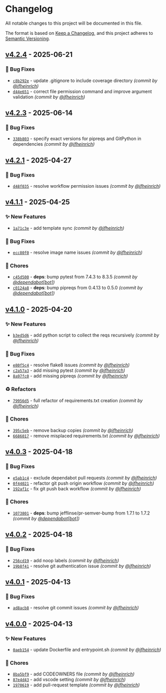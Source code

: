 # Changelog
All notable changes to this project will be documented in this file.

The format is based on [Keep a Changelog](https://keepachangelog.com/en/1.0.0/),
and this project adheres to [Semantic Versioning](https://semver.org/spec/v2.0.0.html).

## [v4.2.4] - 2025-06-21
### :bug: Bug Fixes
- [`c8b292e`](https://github.com/jfheinrich-eu/pipreqs-action/commit/c8b292e0ff1bfbb57be5adaa9bab33545bf96306) - update .gitignore to include coverage directory *(commit by [@jfheinrich](https://github.com/jfheinrich))*
- [`d44e651`](https://github.com/jfheinrich-eu/pipreqs-action/commit/d44e651b078ce6e5a34f487f37f1b27b4495e631) - correct file permission command and improve argument validation *(commit by [@jfheinrich](https://github.com/jfheinrich))*


## [v4.2.3] - 2025-06-14
### :bug: Bug Fixes
- [`338b803`](https://github.com/jfheinrich-eu/pipreqs-action/commit/338b8034fd83a7083893f09a389c69644b158f7c) - specify exact versions for pipreqs and GitPython in dependencies *(commit by [@jfheinrich](https://github.com/jfheinrich))*


## [v4.2.1] - 2025-04-27
### :bug: Bug Fixes
- [`d48f035`](https://github.com/jfheinrich-eu/pipreqs-action/commit/d48f03507491ff96555256c4dd33195a7f807762) - resolve workflow permission issues *(commit by [@jfheinrich](https://github.com/jfheinrich))*


## [v4.1.1] - 2025-04-25
### :sparkles: New Features
- [`1a71c3e`](https://github.com/jfheinrich-eu/pipreqs-action/commit/1a71c3e0d896c4c058ab4bcc2e514707d5448f8d) - add template sync *(commit by [@jfheinrich](https://github.com/jfheinrich))*

### :bug: Bug Fixes
- [`ecc80f0`](https://github.com/jfheinrich-eu/pipreqs-action/commit/ecc80f063744508c6c91c03be1b519d0d3c1a673) - resolve image name issues *(commit by [@jfheinrich](https://github.com/jfheinrich))*

### :wrench: Chores
- [`c45d500`](https://github.com/jfheinrich-eu/pipreqs-action/commit/c45d50046a9229094f5ded0c54cd31384994deaa) - **deps**: bump pytest from 7.4.3 to 8.3.5 *(commit by [@dependabot[bot]](https://github.com/apps/dependabot))*
- [`c0124a8`](https://github.com/jfheinrich-eu/pipreqs-action/commit/c0124a8b7996b5d123258c885196fb7c0a3a9a75) - **deps**: bump pipreqs from 0.4.13 to 0.5.0 *(commit by [@dependabot[bot]](https://github.com/apps/dependabot))*


## [v4.1.0] - 2025-04-20
### :sparkles: New Features
- [`b3ed5d6`](https://github.com/jfheinrich-eu/pipreqs-action/commit/b3ed5d68a20956258dadc8bd3f5264f06ec91e4d) - add python script to collect the reqs recursively *(commit by [@jfheinrich](https://github.com/jfheinrich))*

### :bug: Bug Fixes
- [`e80f5c4`](https://github.com/jfheinrich-eu/pipreqs-action/commit/e80f5c4e477de05c6ab30c40893f8a3739427ccf) - resolve flake8 issues *(commit by [@jfheinrich](https://github.com/jfheinrich))*
- [`c2a57a3`](https://github.com/jfheinrich-eu/pipreqs-action/commit/c2a57a3be76b7c95814a0ac3d46df52e992e7365) - add missing pytest *(commit by [@jfheinrich](https://github.com/jfheinrich))*
- [`8a97fc0`](https://github.com/jfheinrich-eu/pipreqs-action/commit/8a97fc0b4b1b53a736437d888639e4c0f350494c) - add missing pipreqs *(commit by [@jfheinrich](https://github.com/jfheinrich))*

### :recycle: Refactors
- [`79956d5`](https://github.com/jfheinrich-eu/pipreqs-action/commit/79956d55a52b8ebe7608bf857e2a69347a846578) - full refactor of requirements.txt creation *(commit by [@jfheinrich](https://github.com/jfheinrich))*

### :wrench: Chores
- [`395c5eb`](https://github.com/jfheinrich-eu/pipreqs-action/commit/395c5ebfde58d064140487de16d4c6a5d0633ee0) - remove backup copies *(commit by [@jfheinrich](https://github.com/jfheinrich))*
- [`6686017`](https://github.com/jfheinrich-eu/pipreqs-action/commit/66860179dba8bd81e1ccee15e855053daa690035) - remove misplaced requirements.txt *(commit by [@jfheinrich](https://github.com/jfheinrich))*


## [v4.0.3] - 2025-04-18
### :bug: Bug Fixes
- [`e5ab1c4`](https://github.com/jfheinrich-eu/pipreqs-action/commit/e5ab1c48cc499e64b2144280afa027b6dd020b27) - exclude dependabot pull requests *(commit by [@jfheinrich](https://github.com/jfheinrich))*
- [`0f44021`](https://github.com/jfheinrich-eu/pipreqs-action/commit/0f44021afbfe701d233b79b3e8f669db6060fb6c) - refactor git push origin workflow *(commit by [@jfheinrich](https://github.com/jfheinrich))*
- [`192af1c`](https://github.com/jfheinrich-eu/pipreqs-action/commit/192af1cf9cdd3007fe248fb01931ec1d345b179c) - fix git push back workflow *(commit by [@jfheinrich](https://github.com/jfheinrich))*

### :wrench: Chores
- [`1073801`](https://github.com/jfheinrich-eu/pipreqs-action/commit/1073801b820bf1fe0ad8684245fe425c2169a91f) - **deps**: bump jefflinse/pr-semver-bump from 1.7.1 to 1.7.2 *(commit by [@dependabot[bot]](https://github.com/apps/dependabot))*


## [v4.0.2] - 2025-04-18
### :bug: Bug Fixes
- [`256cd19`](https://github.com/jfheinrich-eu/pipreqs-action/commit/256cd19187ebf354b3cd194fe86443d034b075bf) - add noop labels *(commit by [@jfheinrich](https://github.com/jfheinrich))*
- [`19b8f41`](https://github.com/jfheinrich-eu/pipreqs-action/commit/19b8f414e1c9406fe7a29cf1594f3e2202a8e029) - resolve git authentication issue *(commit by [@jfheinrich](https://github.com/jfheinrich))*


## [v4.0.1] - 2025-04-13
### :bug: Bug Fixes
- [`ad8acb8`](https://github.com/jfheinrich-eu/pipreqs-action/commit/ad8acb87e2fbf43a13d72d3b8e7eb9c5600bb5c6) - resolve git commit issues *(commit by [@jfheinrich](https://github.com/jfheinrich))*


## [v4.0.0] - 2025-04-13
### :sparkles: New Features
- [`0aeb154`](https://github.com/jfheinrich-eu/pipreqs-action/commit/0aeb154551d7aaa630443a5eb509a7c2e51efeb5) - update Dockerfile and entrypoint.sh *(commit by [@jfheinrich](https://github.com/jfheinrich))*

### :wrench: Chores
- [`8ba5bf9`](https://github.com/jfheinrich-eu/pipreqs-action/commit/8ba5bf9f5e1f99c4ba23246ff0f30ba65ecde4d4) - add CODEOWNERS file *(commit by [@jfheinrich](https://github.com/jfheinrich))*
- [`87e4d43`](https://github.com/jfheinrich-eu/pipreqs-action/commit/87e4d431d7ead3ba3410003736b678a26873dbcd) - add vscode setting *(commit by [@jfheinrich](https://github.com/jfheinrich))*
- [`1970619`](https://github.com/jfheinrich-eu/pipreqs-action/commit/19706191d51cdd86b443e8f85558e8c4bb91affb) - add pull-request template *(commit by [@jfheinrich](https://github.com/jfheinrich))*

[v4.0.0]: https://github.com/jfheinrich-eu/pipreqs-action/compare/v3.0.0...v4.0.0
[v4.0.1]: https://github.com/jfheinrich-eu/pipreqs-action/compare/v4.0.0...v4.0.1
[v4.0.2]: https://github.com/jfheinrich-eu/pipreqs-action/compare/v4.0.1...v4.0.2
[v4.0.3]: https://github.com/jfheinrich-eu/pipreqs-action/compare/v4.0.2...v4.0.3
[v4.1.0]: https://github.com/jfheinrich-eu/pipreqs-action/compare/v4.0.3...v4.1.0
[v4.1.1]: https://github.com/jfheinrich-eu/pipreqs-action/compare/v4.1.0...v4.1.1
[v4.2.1]: https://github.com/jfheinrich-eu/pipreqs-action/compare/v4.2.0...v4.2.1
[v4.2.3]: https://github.com/jfheinrich-eu/pipreqs-action/compare/v4.2.2...v4.2.3
[v4.2.4]: https://github.com/jfheinrich-eu/pipreqs-action/compare/v4.2.3...v4.2.4
